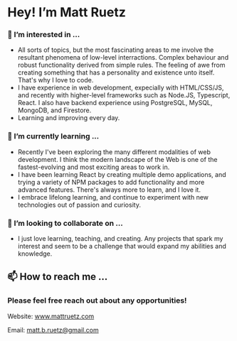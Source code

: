 # Hey! I’m Matt Ruetz
### 👀 I’m interested in ...
- All sorts of topics, but the most fascinating areas to me involve the resultant phenomena of low-level interractions. Complex behaviour and robust functionality derived from simple rules. The feeling of awe from creating something that has a personality and existence unto itself. That's why I love to code.
- I have experience in web development, expecially with HTML/CSS/JS, and recently with higher-level frameworks such as Node.JS, Typescript, React. I also have backend experience using PostgreSQL, MySQL, MongoDB, and Firestore.
- Learning and improving every day.

### 🌱 I’m currently learning ...
- Recently I've been exploring the many different modalities of web development. I think the modern landscape of the Web is one of the fastest-evolving and most exciting areas to work in.
- I have been learning React by creating multiple demo applications, and trying a variety of NPM packages to add functionality and more advanced features. There's always more to learn, and I love it.
- I embrace lifelong learning, and continue to experiment with new technologies out of passion and curiosity.


### 💞️ I’m looking to collaborate on ...
- I just love learning, teaching, and creating. Any projects that spark my interest and seem to be a challenge that would expand my abilities and knowledge.

## 📫 How to reach me ...
### **Please feel free reach out about any opportunities!**
Website: www.mattruetz.com

Email: matt.b.ruetz@gmail.com
